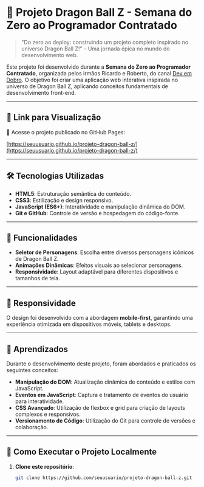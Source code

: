 # 🐉 Projeto Dragon Ball Z - Semana do Zero ao Programador Contratado

> "Do zero ao deploy: construindo um projeto completo inspirado no universo Dragon Ball Z!" – Uma jornada épica no mundo do desenvolvimento web.

Este projeto foi desenvolvido durante a **Semana do Zero ao Programador Contratado**, organizada pelos irmãos Ricardo e Roberto, do canal [Dev em Dobro](https://www.youtube.com/c/DevemDobro). O objetivo foi criar uma aplicação web interativa inspirada no universo de Dragon Ball Z, aplicando conceitos fundamentais de desenvolvimento front-end.

---

## 🔗 Link para Visualização

🚀 Acesse o projeto publicado no GitHub Pages:

[https://seuusuario.github.io/projeto-dragon-ball-z/](https://seuusuario.github.io/projeto-dragon-ball-z/)

---

## 🛠️ Tecnologias Utilizadas

- **HTML5**: Estruturação semântica do conteúdo.
- **CSS3**: Estilização e design responsivo.
- **JavaScript (ES6+)**: Interatividade e manipulação dinâmica do DOM.
- **Git e GitHub**: Controle de versão e hospedagem do código-fonte.

---

## 🎯 Funcionalidades

- **Seletor de Personagens**: Escolha entre diversos personagens icônicos de Dragon Ball Z.
- **Animações Dinâmicas**: Efeitos visuais ao selecionar personagens.
- **Responsividade**: Layout adaptável para diferentes dispositivos e tamanhos de tela.

---

## 📱 Responsividade

O design foi desenvolvido com a abordagem **mobile-first**, garantindo uma experiência otimizada em dispositivos móveis, tablets e desktops.

---

## 🧩 Aprendizados

Durante o desenvolvimento deste projeto, foram abordados e praticados os seguintes conceitos:

- **Manipulação do DOM**: Atualização dinâmica de conteúdo e estilos com JavaScript.
- **Eventos em JavaScript**: Captura e tratamento de eventos do usuário para interatividade.
- **CSS Avançado**: Utilização de flexbox e grid para criação de layouts complexos e responsivos.
- **Versionamento de Código**: Utilização do Git para controle de versões e colaboração.

---

## 🚀 Como Executar o Projeto Localmente

1. **Clone este repositório**:

   ```bash
   git clone https://github.com/seuusuario/projeto-dragon-ball-z.git
